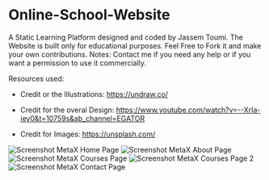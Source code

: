 # Online-School-Website
A Static Learning Platform designed and coded by Jassem Toumi. The Website is built only for educational purposes. Feel Free to Fork it and make your own contributions.
Notes: Contact me if you need any help or if you want a permission to use it commercially.

Resources used:
* Credit or the Illustrations: https://undraw.co/

* Credit for the overal Design: https://www.youtube.com/watch?v=--XrIa-iey0&t=10759s&ab_channel=EGATOR

* Credit for Images: https://unsplash.com/


![Screenshot MetaX Home Page](https://user-images.githubusercontent.com/103656552/174478161-1a275088-4a9b-4289-a947-86ece99ae95d.png)
![Screenshot MetaX About Page](https://user-images.githubusercontent.com/103656552/174478168-053ed0b1-e310-49c3-afb1-63239e471b4e.png)
![Screenshot MetaX Courses Page](https://user-images.githubusercontent.com/103656552/174478176-68e8f777-987d-483a-8e96-bec17f4dc107.png)
![Screenshot MetaX Courses Page 2](https://user-images.githubusercontent.com/103656552/174478178-de6551c4-2857-4d0e-b00e-9c4b0ff0d113.png)
![Screenshot MetaX Contact Page ](https://user-images.githubusercontent.com/103656552/174478183-875caed3-c1c5-43b9-9874-91ed036a279c.png)
